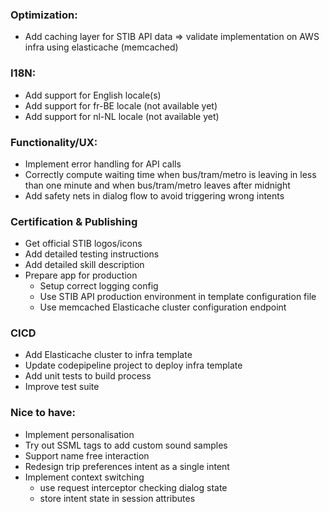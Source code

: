 ### Optimization:
- Add caching layer for STIB API data => validate implementation on AWS infra using elasticache (memcached) 

### I18N:
- Add support for English locale(s)
- Add support for fr-BE locale (not available yet)
- Add support for nl-NL locale (not available yet)
    
### Functionality/UX:
- Implement error handling for API calls
- Correctly compute waiting time when bus/tram/metro is leaving
 in less than one minute and when bus/tram/metro leaves after midnight
- Add safety nets in dialog flow to avoid triggering wrong intents

### Certification & Publishing
- Get official STIB logos/icons
- Add detailed testing instructions
- Add detailed skill description
- Prepare app for production
    - Setup correct logging config
    - Use STIB API production environment
      in template configuration file
    - Use memcached Elasticache cluster configuration endpoint

### CICD
- Add Elasticache cluster to infra template
- Update codepipeline project to deploy infra template
- Add unit tests to build process
- Improve test suite

### Nice to have:
- Implement personalisation
- Try out SSML tags to add custom sound samples
- Support name free interaction
- Redesign trip preferences intent as a single intent
- Implement context switching
    - use request interceptor checking dialog state
    - store intent state in session attributes

